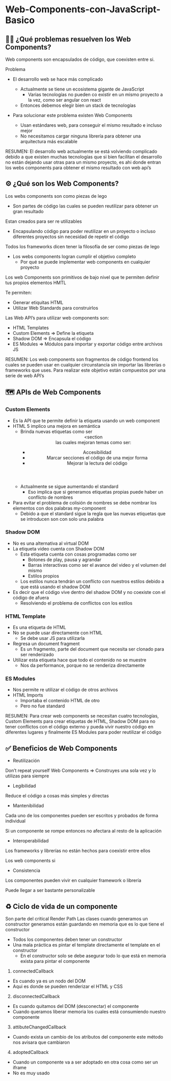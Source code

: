 # Web-Components-con-JavaScript-Basico

## 🙅‍♂️ ¿Qué problemas resuelven los Web Components?

Web components son encapsulados de código, que coexisten entre si.

Problema

* El desarrollo web se hace más complicado
  * Actualmente se tiene un ecosistema gigante de JavaScript
    * Varias tecnologías no pueden co existir en un mismo proyecto a la vez, como ser angular con react
  * Entonces debemos elegir bien un stack de tecnologías

* Para solucionar este problema existen Web Components

  * Usan estándares web, para conseguir el mismo resultado e incluso mejor
  * No necesitamos cargar ninguna librería para obtener una arquitectura más escalable

RESUMEN: El desarrollo web actualmente se está volviendo complicado debido a que existen muchas tecnologías que si bien facilitan el desarrollo no están dejando usar otras para un mismo proyecto, es ahi donde entran los webs components para obtener el mismo resultado con web api’s

## ⚙️ ¿Qué son los Web Components?

Los webs components son como piezas de lego
  * Son partes de código las cuales se pueden reutilizar para obtener un gran resultado

Estan creados para ser re utilizables
  * Encapsulando código para poder reutilizar en un proyecto o incluso diferentes proyectos sin necesidad de repetir el código

Todos los frameworks dicen tener la filosofía de ser como piezas de lego
  * Los webs components logran cumplir el objetivo completo
    * Por qué se puede implementar web components en cualquier proyecto

Los web Components son primitivos de bajo nivel que te permiten definir tus propios elementos HMTL

Te permiten:
* Generar etiquitas HTML
* Utilizar Web Standards para construirlos

Las Web API’s para utilizar web components son:
* HTML Templates
* Custom Elements ⇒ Define la etiqueta
* Shadow DOM ⇒ Encapsula el código
* ES Modules ⇒ Módulos para importar y exportar código entre archivos JS

RESUMEN: Los web components son fragmentos de código frontend los cuales se pueden usar en cualquier circunstancia sin importar las librerías o frameworks que uses. Para realizar este objetivo están compuestos por una serie de web API’s

## 🗺️ APIs de Web Components

### Custom Elements
* Es la API que te permite definir la etiqueta usando un web component
* HTML 5 implico una mejora en semántica
  * Brinda nuevas etiquetas como ser <header> <main> <section <footer> las cuales mejoran temas como ser:
    * Accesibilidad
    * Marcar secciones el código de una mejor forma
    * Mejorar la lectura del código
  * Actualmente se sigue aumentando el standard
    * Eso implica que si generamos etiquetas propias puede haber un conflicto de nombres
* Para evitar el problema de colisión de nombres se debe nombrar los elementos con dos palabras my-component
  * Debido a que el standard sigue la regla que las nuevas etiquetas que se introducen son con solo una palabra

### Shadow DOM
* No es una alternativa al virtual DOM
* La etiqueta video cuenta con Shadow DOM
  * Esta etiqueta cuenta con cosas programadas como ser
    * Botones de play, pausa y agrandar
    * Barras interactivas como ser el avance del video y el volumen del mismo
    * Estilos propios
  * Los estilos nunca tendrán un conflicto con nuestros estilos debido a que está usando el shadow DOM
* Es decir que el código vive dentro del shadow DOM y no coexiste con el código de afuera
  * Resolviendo el problema de conflictos con los estilos

### HTML Template
* Es una etiqueta de HTML
* No se puede usar directamente con HTML
  * Se debe usar JS para utilizarla
* Regresa un document fragment
  * Es un fragmento, parte del document que necesita ser clonado para ser renderizado
* Utilizar esta etiqueta hace que todo el contenido no se muestre
  * Nos da performance, porque no se renderiza directamente


### ES Modules
* Nos permite re utilizar el código de otros archivos
* HTML Imports
  * Importaba el contenido HTML de otro
  * Pero no fue standard

RESUMEN: Para crear web components se necesitan cuatro tecnologías, Custom Elements para crear etiquetas de HTML, Shadow DOM para no tener conflictos con el código externo y pueda vivir nuestro código en diferentes lugares y finalmente ES Modules para poder reutilizar el código

## ✅ Beneficios de Web Components

* Reutilización

Don’t repeat yourself
Web Components ⇒ Construyes una sola vez y lo utilizas para siempre

* Legibilidad

Reduce el código a cosas más simples y directas

* Mantenibilidad

Cada uno de los componentes pueden ser escritos y probados de forma individual

Si un componente se rompe entonces no afectara al resto de la aplicación

* Interoperabilidad

Los frameworks y librerías no están hechos para coexistir entre ellos

Los web components si

* Consistencia

Los componentes pueden vivir en cualquier framework o librería

Puede llegar a ser bastante personalizable

## ♻️ Ciclo de vida de un componente

Son parte del critical Render Path
Las clases cuando generamos un constructor generamos están guardando en memoria que es lo que tiene el constructor
* Todos los componentes deben tener un constructor
* Una mala práctica es pintar el template directamente el template en el constructor
  * En el constructor solo se debe asegurar todo lo que está en memoria exista para pintar el componente


1. connectedCallback
  * Es cuando ya es un nodo del DOM
  * Aqui es donde se pueden renderizar el HTML y CSS

2. disconnectedCallback
  * Es cuando quitamos del DOM (desconectar) el componente
  * Cuando queramos liberar memoria los cuales está consumiendo nuestro componente

3. attibuteChangedCallback
  * Cuando exista un cambio de los atributos del componente este método nos avisara que cambiaron

4. adoptedCallback
  * Cuando un componente va a ser adoptado en otra cosa como ser un iframe
  * No es muy usado
